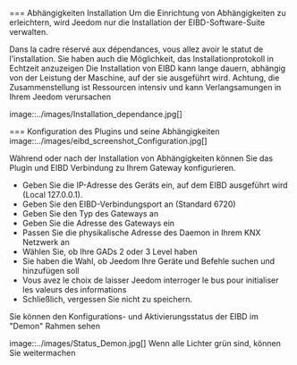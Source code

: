 === Abhängigkeiten Installation 
Um die Einrichtung von Abhängigkeiten zu erleichtern, wird Jeedom nur die Installation der EIBD-Software-Suite verwalten.

Dans la cadre réservé aux dépendances, vous allez avoir le statut de l'installation.
Sie haben auch die Möglichkeit, das Installationprotokoll in Echtzeit anzuzeigen
Die Installation von EIBD kann lange dauern, abhängig von der Leistung der Maschine, auf der sie ausgeführt wird.
Achtung, die Zusammenstellung ist Ressourcen intensiv und kann Verlangsamungen in Ihrem Jeedom verursachen

image::../images/Installation_dependance.jpg[]

=== Konfiguration des Plugins und seine Abhängigkeiten
image::../images/eibd_screenshot_Configuration.jpg[]

Während oder nach der Installation von Abhängigkeiten können Sie das Plugin und EIBD Verbindung zu Ihrem Gateway konfigurieren.

* Geben Sie die IP-Adresse des Geräts ein, auf dem EIBD ausgeführt wird (Local 127.0.0.1).
* Geben Sie den EIBD-Verbindungsport an (Standard 6720)
* Geben Sie den Typ des Gateways an
* Geben Sie die Adresse des Gateways ein
* Passen Sie die physikalische Adresse des Daemon in Ihrem KNX Netzwerk an
* Wählen Sie, ob Ihre GADs 2 oder 3 Level haben
* Sie haben die Wahl, ob Jeedom Ihre Geräte und Befehle suchen und hinzufügen soll
* Vous avez le choix de laisser Jeedom interroger le bus pour initialiser les valeurs des informations
* Schließlich, vergessen Sie nicht zu speichern.

Sie können den Konfigurations- und Aktivierungsstatus der EIBD im  "Demon" Rahmen sehen

image::../images/Status_Demon.jpg[]
Wenn alle Lichter grün sind, können Sie weitermachen